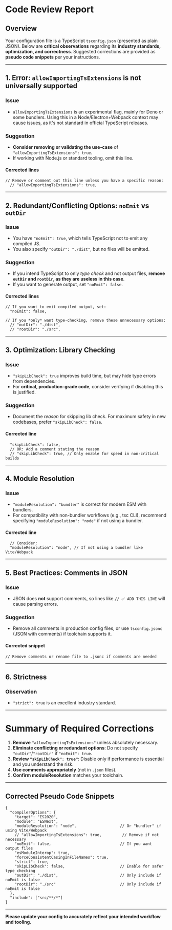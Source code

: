# Code Review Report

## Overview

Your configuration file is a TypeScript `tsconfig.json` (presented as plain JSON). Below are **critical observations** regarding its **industry standards, optimization, and correctness**. Suggested corrections are provided as **pseudo code snippets** per your instructions.

---

## 1. Error: `allowImportingTsExtensions` is not universally supported

### Issue

- `allowImportingTsExtensions` is an experimental flag, mainly for Deno or some bundlers. Using this in a Node/Electron+Webpack context may cause issues, as it's not standard in official TypeScript releases.

### Suggestion

- **Consider removing or validating the use-case** of `"allowImportingTsExtensions": true`.
- If working with Node.js or standard tooling, omit this line.

#### Corrected lines

```
// Remove or comment out this line unless you have a specific reason:
  // "allowImportingTsExtensions": true,
```

---

## 2. Redundant/Conflicting Options: `noEmit` vs `outDir`

### Issue

- You have `"noEmit": true`, which tells TypeScript not to emit any compiled JS.
- You also specify `"outDir": "./dist"`, but no files will be emitted.

### Suggestion

- If you intend TypeScript to only *type check* and not output files, **remove `outDir` and `rootDir`, as they are useless in this case**.
- If you want to generate output, set `"noEmit": false`.

#### Corrected lines

```
// If you want to emit compiled output, set:
  "noEmit": false,

// If you *only* want type-checking, remove these unnecessary options:
  // "outDir": "./dist",
  // "rootDir": "./src",
```

---

## 3. Optimization: Library Checking

### Issue

- `"skipLibCheck": true` improves build time, but may hide type errors from dependencies.
- For **critical, production-grade code**, consider verifying if disabling this is justified.

### Suggestion

- Document the *reason* for skipping lib check. For maximum safety in new codebases, prefer `"skipLibCheck": false`.

#### Corrected line

```
  "skipLibCheck": false,
  // OR: Add a comment stating the reason
  // "skipLibCheck": true, // Only enable for speed in non-critical builds
```

---

## 4. Module Resolution

### Issue

- `"moduleResolution": "bundler"` is correct for modern ESM with bundlers.
- For compatibility with non-bundler workflows (e.g., tsc CLI), recommend specifying `"moduleResolution": "node"` if not using a bundler.

#### Corrected line

```
  // Consider:
  "moduleResolution": "node", // If not using a bundler like Vite/Webpack
```

---

## 5. Best Practices: Comments in JSON

### Issue

- JSON does **not** support comments, so lines like `// ✅ ADD THIS LINE` will cause parsing errors.

### Suggestion

- Remove all comments in production config files, or use `tsconfig.jsonc` (JSON with comments) if toolchain supports it.

#### Corrected snippet

```
// Remove comments or rename file to .jsonc if comments are needed
```

---

## 6. Strictness

### Observation

- `"strict": true` is an excellent industry standard.

---

# **Summary of Required Corrections**

1. **Remove** `"allowImportingTsExtensions"` unless absolutely necessary.
2. **Eliminate conflicting or redundant options**: Do not specify `"outDir"`/`"rootDir"` if `"noEmit": true`.
3. **Review `"skipLibCheck": true"`**: Disable only if performance is essential and you understand the risk.
4. **Use comments appropriately** (not in `.json` files).
5. **Confirm moduleResolution** matches your toolchain.

---

## **Corrected Pseudo Code Snippets**

```jsonc
{
  "compilerOptions": {
    "target": "ES2020",
    "module": "ESNext",
    "moduleResolution": "node",                   // Or "bundler" if using Vite/Webpack
    // "allowImportingTsExtensions": true,         // Remove if not necessary
    "noEmit": false,                              // If you want output files
    "esModuleInterop": true,
    "forceConsistentCasingInFileNames": true,
    "strict": true,
    "skipLibCheck": false,                        // Enable for safer type checking
    "outDir": "./dist",                           // Only include if noEmit is false
    "rootDir": "./src"                            // Only include if noEmit is false
  },
  "include": ["src/**/*"]
}
```

---

**Please update your config to accurately reflect your intended workflow and tooling.**